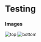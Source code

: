 # Testing

### Images
![top](J58C.github.io/Caps32Project/images/top.png)
![bottom](J58C.github.io/Caps32Project/images/bottom.png)
